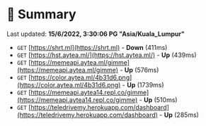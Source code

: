# 📖 Summary
Last updated: **15/6/2022, 3:30:06 PG "Asia/Kuala_Lumpur"**

- `GET` [https://shrt.ml](https://shrt.ml) - **Down** (411ms)
- `GET` [https://hst.aytea.ml/](https://hst.aytea.ml/) - **Up** (439ms)
- `GET` [https://memeapi.aytea.ml/gimme](https://memeapi.aytea.ml/gimme) - **Up** (576ms)
- `GET` [https://color.aytea.ml/4b31d6.png](https://color.aytea.ml/4b31d6.png) - **Up** (1739ms)
- `GET` [https://memeapi.aytea14.repl.co/gimme](https://memeapi.aytea14.repl.co/gimme) - **Up** (510ms)
- `GET` [https://teledrivemy.herokuapp.com/dashboard](https://teledrivemy.herokuapp.com/dashboard) - **Up** (285ms)
